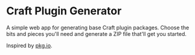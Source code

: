 # Craft Plugin Generator

A simple web app for generating base Craft plugin packages. Choose the bits and pieces you'll need and generate a ZIP file that'll get you started.

Inspired by [pkg.io](http://pkg.io/).